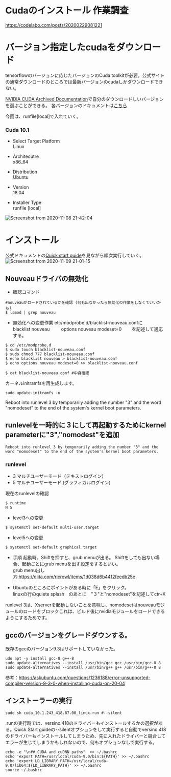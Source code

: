 # Cudaのインストール 作業調査
https://codelabo.com/posts/20200229081221
# バージョン指定したcudaをダウンロード
tensorflowのバージョンに応じたバージョンのCuda toolkitが必要。公式サイトの通常ダウンロードのところでは最新バージョンのcudaしかダウンロードできない。

[NVIDIA CUDA Archived Documentation](https://developer.nvidia.com/cuda-toolkit-archive)で自分のダウンロードしいバージョンを選ぶことができる。
各バージョンのドキュメントは[こちら](https://docs.nvidia.com/cuda/archive/)

今回は、runfile[local]で入れていく。
### Cuda 10.1
- Select Target Platform  
Linux

- Architecutre  
x86_64

- Distribution  
Ubuntu

- Version  
18.04

- Installer Type  
runfile [local]

![Screenshot from 2020-11-08 21-42-04](https://user-images.githubusercontent.com/54575368/98465246-53bfde80-220b-11eb-914d-a99cdd7a0453.png)

# インストール 
公式ドキュメントの[Quick start guide](https://docs.nvidia.com/cuda/archive/10.1/cuda-quick-start-guide/index.html#ubuntu-x86_64-run)を見ながら順次実行していく。
![Screenshot from 2020-11-09 21-01-15](https://user-images.githubusercontent.com/54575368/98539243-57b53480-22cf-11eb-93c6-1cf41b1c2822.png)

## Nouveauドライバの無効化
- 確認コマンド
```
#nouveauがロードされているかを確認 (何も出なかったら無効化の作業をしなくていいかも)
$ lsmod | grep nouveau
```

- 無効化への変更作業
etc/modprobe.d/blacklist-nouveau.confに  
blacklist nouveau  　　
options nouveau modeset=0　　
を記述して適応する。
```
$ cd /etc/modprobe.d
$ sudo touch blacklist-nouveau.conf
$ sudo chmod 777 blacklist-nouveau.conf
$ echo blacklist nouveau > blacklist-nouveau.conf
$ echo options nouveau modeset=0 >> blacklist-nouveau.conf

$ cat blacklist-nouveau.conf #中身確認
```
カーネルinitramfsを再生成します。
```
sudo update-initramfs -u
```
Reboot into runlevel 3 by temporarily adding the number "3" and the word "nomodeset" to the end of the system's kernel boot parameters.
## runlevelを一時的に３にして再起動するためにkernel parameterに"3","nomodest"を追加
`Reboot into runlevel 3 by temporarily adding the number "3" and the word "nomodeset" to the end of the system's kernel boot parameters.`
### runlevel
- 3 マルチユーザーモード（テキストログイン）
- 5 マルチユーザーモード (グラフィカルログイン)

現在のrunlevelの確認
```
$ runtime
N 5
```
- level3への変更
```
$ systemctl set-default multi-user.target
```
- level5への変更
```
$ systemctl set-default graphical.target
```

- 手順
起動時、Shiftを押すと、grub menuが出る。
Shiftをしても出ない場合、起動ごとにgrub menuを出す設定をするといい。  
grub menu出し方:https://qiita.com/ricrowl/items/1d038d6b4412feedb25e

* Ubuntuのところにポイントがある時に「E」をクリック。  
linuxの行のquiete splash　のあとに　"３"と"nomodeset"を記述してctr+X

runlevel 3は、Xserverを起動しないことを意味し、nomodesetはnouveauモジュールのロードをブロックこれは、ビルド後にnvidiaモジュールをロードできるようにするためです。


## gccのバージョンをグレードダウンする。
既存のgccのバージョン9.3はサポートしていなかった。
```
udo apt -y install gcc-8 g++-8
sudo update-alternatives --install /usr/bin/gcc gcc /usr/bin/gcc-8 8
sudo update-alternatives --install /usr/bin/g++ g++ /usr/bin/g++-8 8
```
参考：https://askubuntu.com/questions/1236188/error-unsupported-compiler-version-9-3-0-when-installing-cuda-on-20-04
## インストーラーの実行
```
sudo sh cuda_10.1.243_418.87.00_linux.run #--silent
```
.runの実行時では、versino.418のドライバーもインストールするかの選択がある。Quick Start guideの--silentオプションをして実行すると自動でversino.418のドライバーもインストールしてしまうため、先に入れたドライバーと競合してエラーが生じてしまうかもしれないので、何もオプションなしで実行する。

```
echo -e "\n## CUDA and cuDNN paths"  >> ~/.bashrc
echo 'export PATH=/usr/local/cuda-9.0/bin:${PATH}' >> ~/.bashrc
echo 'export LD_LIBRARY_PATH=/usr/local/cuda-9.0/lib64:${LD_LIBRARY_PATH}' >> ~/.bashrc
source ~/.bashrc
```
